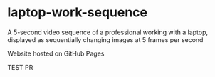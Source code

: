 # laptop-work-sequence
A 5-second video sequence of a professional working with a laptop, displayed as sequentially changing images at 5 frames per second

Website hosted on GitHub Pages


TEST PR 

